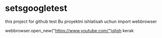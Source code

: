 # setsgoogletest
this project for github test
Bu proyektni ishlatisah uchun import webbrowser

webbrowser.open_new("https://www.youtube.com/")qlish kerak

